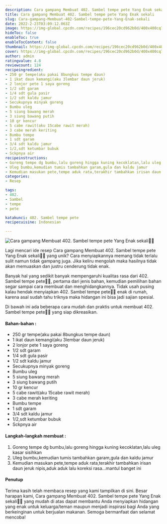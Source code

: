 ```yaml
---
description: Cara gampang Membuat 402. Sambel tempe pete Yang Enak sekali"
title: Cara gampang Membuat 402. Sambel tempe pete Yang Enak sekali
slug: Cara-gampang-Membuat-402-Sambel-tempe-pete-Yang-Enak-sekali
date: 2022-2-23T03:09:12.063Z
image: https://img-global.cpcdn.com/recipes/196cec20cd962b0d/400x400cq70/photo.jpg
hideToc: false
enableToc: true
enableTocContent: false
thumbnail: https://img-global.cpcdn.com/recipes/196cec20cd962b0d/400x400cq70/photo.jpg
cover: https://img-global.cpcdn.com/recipes/196cec20cd962b0d/400x400cq70/photo.jpg
author: admin
ratingvalue: 4.8
reviewcount: 124
recipeingredient:
- 250 gr tempe(aku pakai 8bungkus tempe daun)
- 1 ikat daun kemangi(aku 3lembar daun jeruk)
- 2 lonjor pete 1 saya goreng
- 1/2 sdt garam
- 1/4 sdt gula pasir
- 1/2 sdt kaldu jamur
- Secukupnya minyak goreng
- Bumbu uleg
- 5 siung bawang merah
- 3 siung bawang putih
- 10 gr kencur
- 5 cabe rawit(aku 15cabe rawit merah)
- 3 cabe merah keriting
- Bumbu tempe
- 1 sdt garam
- 3/4 sdt kaldu jamur
- 1/2,sdt ketumbar bubuk
- Sckpnya air
recipeinstructions:
- Goreng tempe dg bumbu,lalu goreng hingga kuning kecoklatan,lalu uleg kasar sisihkan
- Uleg bumbu,kemudian tumis tambahkan garam,gula dan kaldu jamur
- Kemudian masukan pete,tempe aduk rata,terakhir tambahkan irisan daun jeruk nipis,aduk aduk lalu koreksi rasa...mantul banget ini
categories:
- Resep

tags:
- 402.
- Sambel
- tempe
- pete

katakunci: 402. Sambel tempe pete
recipecuisine: Indonesian

---
```


![Cara gampang Membuat 402. Sambel tempe pete Yang Enak sekali👩‍🍳](https://img-global.cpcdn.com/recipes/196cec20cd962b0d/400x400cq70/photo.jpg)

Lagi mencari ide resep Cara gampang Membuat 402. Sambel tempe pete Yang Enak sekali👩‍🍳 yang unik? Cara menyiapkannya memang tidak terlalu sulit namun tidak gampang juga. Jika keliru mengolah maka hasilnya tidak akan memuaskan dan justru cenderung tidak enak.

Banyak hal yang sedikit banyak mempengaruhi kualitas rasa dari 402. Sambel tempe pete👩‍🍳, pertama dari jenis bahan, kemudian pemilihan bahan segar sampai cara membuat dan menghidangkannya. Tidak usah pusing kalau hendak menyiapkan 402. Sambel tempe pete👩‍🍳 enak di rumah, karena asal sudah tahu triknya maka hidangan ini bisa jadi sajian spesial.

Di bawah ini ada beberapa cara mudah dan praktis untuk membuat 402. Sambel tempe pete👩‍🍳 yang siap dikreasikan.

<!--inarticleads1-->

#### Bahan-bahan :

- 250 gr tempe(aku pakai 8bungkus tempe daun)
- 1 ikat daun kemangi(aku 3lembar daun jeruk)
- 2 lonjor pete 1 saya goreng
- 1/2 sdt garam
- 1/4 sdt gula pasir
- 1/2 sdt kaldu jamur
- Secukupnya minyak goreng
- Bumbu uleg
- 5 siung bawang merah
- 3 siung bawang putih
- 10 gr kencur
- 5 cabe rawit(aku 15cabe rawit merah)
- 3 cabe merah keriting
- Bumbu tempe
- 1 sdt garam
- 3/4 sdt kaldu jamur
- 1/2,sdt ketumbar bubuk
- Sckpnya air

<!--inarticleads2-->

#### Langkah-langkah membuat :

1. Goreng tempe dg bumbu,lalu goreng hingga kuning kecoklatan,lalu uleg kasar sisihkan
1. Uleg bumbu,kemudian tumis tambahkan garam,gula dan kaldu jamur
1. Kemudian masukan pete,tempe aduk rata,terakhir tambahkan irisan daun jeruk nipis,aduk aduk lalu koreksi rasa...mantul banget ini

#### Penutup

Terima kasih telah membaca resep yang kami tampilkan di sini. Besar harapan kami, Cara gampang Membuat 402. Sambel tempe pete Yang Enak sekali👩‍🍳 yang mudah di atas dapat membantu Anda menyiapkan hidangan yang enak untuk keluarga/teman maupun menjadi inspirasi bagi Anda yang berkeinginan untuk berjualan makanan. Semoga bermanfaat dan selamat mencoba!